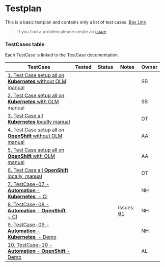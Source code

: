 # Testplan

This is a basic testplan and contains only a list of test cases.
[Box Link](https://ibm.box.com/s/lydi76fp84yg2fvzqrckezlehu1chi6l)

> If you find a problem please create an [issue](https://github.com/IBM/operator-sample-go/issues/new/choose)

### TestCases table 

Each TestCase is linked to the TestCase documentation.

| TestCase | Tested | Status | Notes | Owner |
| --- | --- | --- | --- | --- |
| [1. Test Case setup all on **Kubernetes** without OLM manual](https://ibm.box.com/s/bo25ocn1mjpm7j61ehmglawda7f0plmw) |  |  |  | SB |
| [2. Test Case setup all on **Kubernetes** with OLM manual](https://ibm.box.com/s/drm296zjnw10i0g04fli0rdt9vo610ui) |  |  |  | SB |
| [3. Test Case all **Kubernetes** locally manual](https://ibm.box.com/s/jzkvohw5fprvpiggqsubymlp1al1c0r7) |  |  |  | DT |
| [4. Test Case setup all on **OpenShift** without OLM manual](https://ibm.box.com/s/e8ckkneiysrztg4foy4ek268pb5z5h31) |  |  |  | AA |
| [5. Test Case setup all on **OpenShift** with OLM manual](https://ibm.box.com/s/3t6flws1e2vplgla965df987uzfvow09) |  |  |  | AA |
| [6. Test Case all **OpenShift** locally  manual](https://ibm.box.com/s/ni3tso7v12bqbno3vj96crhld0mpl2bi) |  |  |  | DT |
| [7. TestCase-07 - **Automation** - **Kubernetes**  - CI](https://ibm.box.com/s/e1v7241vxynhn3vfw55sbtx7qs13w549) |  |  |  | NH |
| [8. TestCase-08 - **Automation** - **OpenShift**  - CI](https://ibm.box.com/s/e1v7241vxynhn3vfw55sbtx7qs13w549) |  |  |  Issues: [61](https://github.com/IBM/operator-sample-go/issues/61) | NH |
| [9. TestCase-09 - **Automation** - **Kubernetes**  - Demo](https://ibm.box.com/s/fg4ejoq459fdyzjz7pz7i1jve6c7maib) |  |  |  | NH |
| [10. TestCase-10 - **Automation** - **OpenShift** - Demo](https://ibm.box.com/s/qauu1ju1ss889pa084bs6seeh3nqk1ny) |  |  |  | AL |

